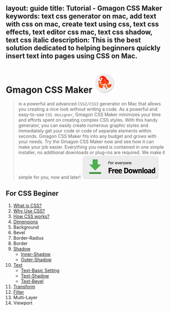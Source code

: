 layout: guide
title: Tutorial - Gmagon CSS Maker 
keywords: text css generator on mac, add text with css on mac, create text using css, text css effects, text editor css mac, text css shadow, text css italic
description: This is the best solution dedicated to helping beginners quickly insert text into pages using CSS on Mac. 
---

# Gmagon CSS Maker ![](../../../products/store/gmagon_css_maker/images/logo/logo_64x64.png)
> is a powerful and advanced `CSS2/CSS3` generator on Mac that allows you creating a nice look without writing a code. As a powerful and easy-to-use `CSS designer`, Gmagon CSS Maker minimizes your time and efforts spent on creating complex CSS styles. With this handy generator, you can easily create numerous graphic styles and immediately get your code or code of separate elements within seconds. Gmagon CSS Maker fits into any budget and grows with your needs. Try the Gmagon CSS Maker now and see how it can make your job easier. Everything you need is contained in one simple installer, no additional downloads or plug-ins are required. We make it simple for you, now and later!
> [![](../../../asset/images/free-download.png)](../../../products/store/gmagon_css_maker/download.html)

## For CSS Beginer

1. [What is CSS?](./what-is-css.html) 
1. [Why Use CSS?](./why-use-css.html) 
1. [How CSS works?](./how-css-works.html) 
1. [Dimensions](./dimensions.html)
1. Background
1. Bevel
1. Border-Radius
1. Border
1. [Shadow](./shadow.html) 
	- [Inner-Shadow](./shadow.html#Inner-Shadow)
	- [Outer-Shadow](./shadow.html#Outer-shadow)
1. [Text](./text.html) 
	- [Text-Basic Setting](./text.html)
	- [Text-Shadow](./text.html#Text-Shadow)
	- [Text-Bevel](./text.html#Text-Bevel)
1. [Transform](./transform.html)
1. [Filter](./filter.html) 
1. Multi-Layer 
1. Viewport 


